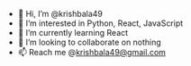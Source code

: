 - 👋 Hi, I’m @krishbala49
- 👀 I’m interested in Python, React, JavaScript
- 🌱 I’m currently learning React
- 💞️ I’m looking to collaborate on nothing
- 📫 Reach me @krishbala49@gmail.com

<!---
krishbala49/krishbala49 is a ✨ special ✨ repository because its `README.md` (this file) appears on your GitHub profile.
You can click the Preview link to take a look at your changes.
--->
